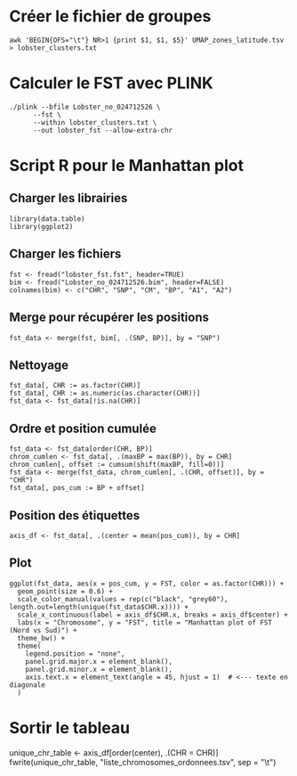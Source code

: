 # Créer le fichier de groupes
```
awk 'BEGIN{OFS="\t"} NR>1 {print $1, $1, $5}' UMAP_zones_latitude.tsv > lobster_clusters.txt
```
# Calculer le FST avec PLINK
```
./plink --bfile Lobster_no_024712526 \
      --fst \
      --within lobster_clusters.txt \
      --out lobster_fst --allow-extra-chr
```
# Script R pour le Manhattan plot

## Charger les librairies
```
library(data.table)
library(ggplot2)
```
## Charger les fichiers
```
fst <- fread("lobster_fst.fst", header=TRUE)
bim <- fread("Lobster_no_024712526.bim", header=FALSE)
colnames(bim) <- c("CHR", "SNP", "CM", "BP", "A1", "A2")
```
## Merge pour récupérer les positions
```
fst_data <- merge(fst, bim[, .(SNP, BP)], by = "SNP")
```
## Nettoyage
```
fst_data[, CHR := as.factor(CHR)]
fst_data[, CHR := as.numeric(as.character(CHR))]
fst_data <- fst_data[!is.na(CHR)]
```
## Ordre et position cumulée
```
fst_data <- fst_data[order(CHR, BP)]
chrom_cumlen <- fst_data[, .(maxBP = max(BP)), by = CHR]
chrom_cumlen[, offset := cumsum(shift(maxBP, fill=0))]
fst_data <- merge(fst_data, chrom_cumlen[, .(CHR, offset)], by = "CHR")
fst_data[, pos_cum := BP + offset]
```
## Position des étiquettes
```
axis_df <- fst_data[, .(center = mean(pos_cum)), by = CHR]
```
## Plot
```
ggplot(fst_data, aes(x = pos_cum, y = FST, color = as.factor(CHR))) +
  geom_point(size = 0.6) +
  scale_color_manual(values = rep(c("black", "grey60"), length.out=length(unique(fst_data$CHR.x)))) +
  scale_x_continuous(label = axis_df$CHR.x, breaks = axis_df$center) +
  labs(x = "Chromosome", y = "FST", title = "Manhattan plot of FST (Nord vs Sud)") +
  theme_bw() +
  theme(
    legend.position = "none",
    panel.grid.major.x = element_blank(),
    panel.grid.minor.x = element_blank(),
    axis.text.x = element_text(angle = 45, hjust = 1)  # <--- texte en diagonale
  )

```
# Sortir le tableau
unique_chr_table <- axis_df[order(center), .(CHR = CHR)]
fwrite(unique_chr_table, "liste_chromosomes_ordonnees.tsv", sep = "\t")
